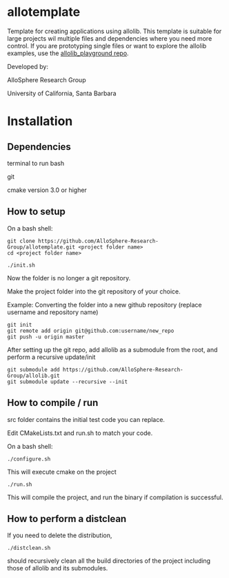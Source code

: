 # allotemplate
Template for creating applications using allolib. This template is suitable for large projects wil multiple files and dependencies where you need more control. If you are prototyping single files or want to explore the allolib examples, use the [allolib_playground repo](https://github.com/AlloSphere-Research-Group/allolib_playground).

Developed by:

AlloSphere Research Group

University of California, Santa Barbara

# Installation

## Dependencies

terminal to run bash

git

cmake version 3.0 or higher

## How to setup
On a bash shell:

    git clone https://github.com/AlloSphere-Research-Group/allotemplate.git <project folder name>
    cd <project folder name>

    ./init.sh

Now the folder is no longer a git repository.

Make the project folder into the git repository of your choice.

Example: Converting the folder into a new github repository (replace username and repository name)

    git init
    git remote add origin git@github.com:username/new_repo
    git push -u origin master

After setting up the git repo, add allolib as a submodule from the root, and perform a recursive update/init

    git submodule add https://github.com/AlloSphere-Research-Group/allolib.git
    git submodule update --recursive --init

## How to compile / run
src folder contains the initial test code you can replace.

Edit CMakeLists.txt and run.sh to match your code.

On a bash shell:

    ./configure.sh

This will execute cmake on the project

    ./run.sh

This will compile the project, and run the binary if compilation is successful.

## How to perform a distclean
If you need to delete the distribution,

    ./distclean.sh

should recursively clean all the build directories of the project including those of allolib and its submodules.
